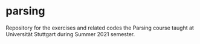 # parsing
Repository for the exercises and related codes the Parsing course taught at Universität Stuttgart during Summer 2021 semester.
